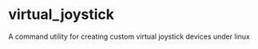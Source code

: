 virtual_joystick
================

A command utility for creating custom virtual joystick devices under linux
